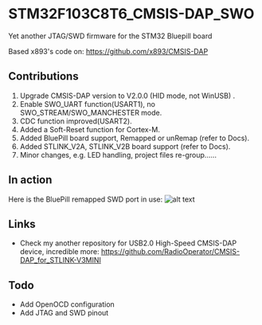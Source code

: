 # STM32F103C8T6_CMSIS-DAP_SWO

Yet another JTAG/SWD firmware for the STM32 Bluepill board

Based x893's code on: https://github.com/x893/CMSIS-DAP

## Contributions

1. Upgrade CMSIS-DAP version to V2.0.0 (HID mode, not WinUSB) .
2. Enable SWO_UART function(USART1), no SWO_STREAM/SWO_MANCHESTER mode.
3. CDC function improved(USART2).
4. Added a Soft-Reset function for Cortex-M.
5. Added BluePill board support, Remapped or unRemap (refer to Docs).
6. Added STLINK_V2A, STLINK_V2B board support (refer to Docs).
7. Minor changes, e.g. LED handling, project files re-group......

## In action

Here is the BluePill remapped SWD port in use:
![alt text](https://github.com/RadioOperator/STM32F103C8T6_CMSIS-DAP_SWO/blob/master/Doc/Bluepill/1.SWD_Remapped.jpg) 

## Links

* Check my another repository for USB2.0 High-Speed CMSIS-DAP device, incredible more: https://github.com/RadioOperator/CMSIS-DAP_for_STLINK-V3MINI

## Todo

* Add OpenOCD configuration
* Add JTAG and SWD pinout
